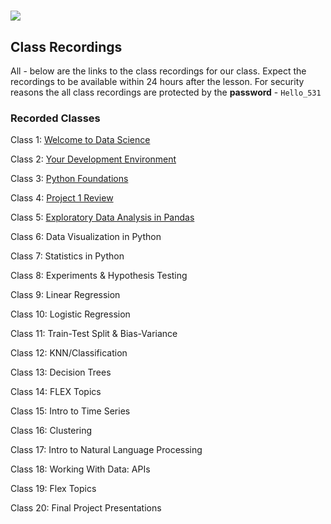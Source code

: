 # ![](https://ga-dash.s3.amazonaws.com/production/assets/logo-9f88ae6c9c3871690e33280fcf557f33.png)


## Class Recordings

All - below are the links to the class recordings for our class. Expect the recordings to be available within 24 hours after the lesson.
For security reasons the all class recordings are protected by the **password** - `Hello_531`


### Recorded Classes

Class 1: [Welcome to Data Science](https://generalassembly.zoom.us/rec/share/1AjMOh9PsW8S0mg5rccQN98tVVgwt2XGs2ghMy4-gRVxQQAu6mAY2whV0tv4QNiE.oZcnLDesmLbn1LVU
)

Class 2: [Your Development Environment](https://generalassembly.zoom.us/rec/share/D_hcI3lma57FlEsHu7sk7jFJo5S9XV4CYRIfym1UOeZYLpRv7qc64j5Vij5P_2gR.hJHXJprarNvSpgj1)

Class 3: [Python Foundations](https://generalassembly.zoom.us/rec/share/LCBPpIRbT48ez_52Q6GB-Wes_JSwv4s-EpQqfYO1oDuhnoG-8wR4V63RDsub-br0.3_zvaDC4JOKsVVfZ)

Class 4: [Project 1 Review](https://generalassembly.zoom.us/rec/share/wCdnueTDD0kiFxqj7idCf6EdrOSQ6otAdXlasQXUb3GHffNFopbun4FHgO400ixt.O2GfdGfNg0rVfxIH)

Class 5: [Exploratory Data Analysis in Pandas](https://generalassembly.zoom.us/rec/share/Mc8MxMTWgtCUrwGmOwVfYcRYs5TSv9gSNfYb2qACkcy2q3h7qts9qyzjBGqlsxcW.4KJFNX21PAUAwSW3)

Class 6: Data Visualization in Python

Class 7: Statistics in Python

Class 8: Experiments & Hypothesis Testing

Class 9: Linear Regression

Class 10: Logistic Regression

Class 11: Train-Test Split & Bias-Variance

Class 12: KNN/Classification

Class 13: Decision Trees

Class 14: FLEX Topics

Class 15: Intro to Time Series

Class 16: Clustering

Class 17: Intro to Natural Language Processing

Class 18: Working With Data: APIs

Class 19: Flex Topics

Class 20: Final Project Presentations
